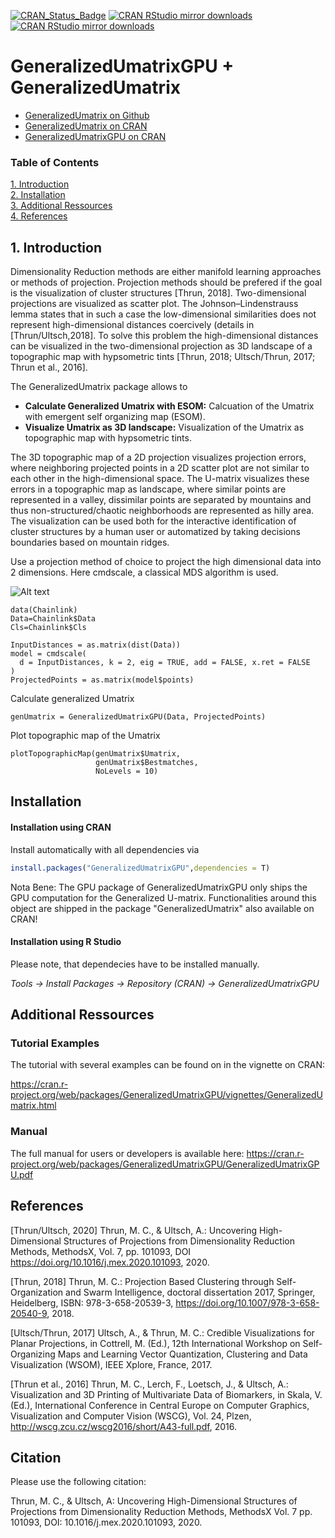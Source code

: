 [![CRAN_Status_Badge](http://www.r-pkg.org/badges/version/GeneralizedUmatrixGPU)](https://cran.r-project.org/package=GeneralizedUmatrixGPU)
[![CRAN RStudio mirror downloads](https://cranlogs.r-pkg.org/badges/grand-total/GeneralizedUmatrixGPU?color=blue)](https://r-pkg.org/pkg/GeneralizedUmatrixGPU)
[![CRAN RStudio mirror downloads](https://cranlogs.r-pkg.org/badges/last-month/GeneralizedUmatrixGPU?color=green)](https://r-pkg.org/pkg/GeneralizedUmatrixGPU)

# GeneralizedUmatrixGPU + GeneralizedUmatrix
* [GeneralizedUmatrix on Github](https://github.com/Mthrun/GeneralizedUmatrix)
* [GeneralizedUmatrix on CRAN](https://cran.r-project.org/package=GeneralizedUmatrix)
* [GeneralizedUmatrixGPU on CRAN](https://cran.r-project.org/package=GeneralizedUmatrixGPU)

### Table of Contents  
[1. Introduction](#introduction)  
[2. Installation](#installation)  
[3. Additional Ressources](#additional)  
[4. References](#references)  

## 1. Introduction <a name="introduction"/>

Dimensionality Reduction methods are either manifold learning approaches or methods of projection. Projection methods should be prefered if the goal is the visualization of cluster structures [Thrun, 2018]. Two-dimensional projections are visualized as scatter plot. The Johnson–Lindenstrauss lemma states that in such a case the low-dimensional similarities does not represent high-dimensional distances coercively (details in [Thrun/Ultsch,2018]. To solve this problem the high-dimensional distances can be visualized in the two-dimensional projection as 3D landscape of a topographic map with hypsometric tints [Thrun, 2018; Ultsch/Thrun, 2017; Thrun et al., 2016].

The GeneralizedUmatrix package allows to
- **Calculate Generalized Umatrix with ESOM:** Calcuation of the Umatrix with emergent self organizing map (ESOM).
- **Visualize Umatrix as 3D landscape:** Visualization of the Umatrix as topographic map with hypsometric tints.

The 3D topographic map of a 2D projection visualizes projection errors, where neighboring projected points in a 2D scatter plot are not similar to each other in the high-dimensional space.
The U-matrix visualizes these errors in a topographic map as landscape, where similar points are represented in a valley, dissimilar points are separated by mountains and thus non-structured/chaotic neighborhoods are represented as hilly area.
The visualization can be used both for the interactive identification of cluster structures by a human user or automatized by taking decisions boundaries based on mountain ridges.


Use a projection method of choice to project the high dimensional data into 2 dimensions. Here cmdscale, a classical MDS algorithm is used.

![Alt text](images/GeneralizedUmatrixWorkflow.png)

```{}
data(Chainlink)
Data=Chainlink$Data
Cls=Chainlink$Cls

InputDistances = as.matrix(dist(Data))
model = cmdscale(
  d = InputDistances, k = 2, eig = TRUE, add = FALSE, x.ret = FALSE
)
ProjectedPoints = as.matrix(model$points)
```

Calculate generalized Umatrix
```{}
genUmatrix = GeneralizedUmatrixGPU(Data, ProjectedPoints)
```

Plot topographic map of the Umatrix
```{}
plotTopographicMap(genUmatrix$Umatrix, 
                   genUmatrix$Bestmatches, 
                   NoLevels = 10)
```

## Installation <a name="installation"/>

#### Installation using CRAN
Install automatically with all dependencies via

```R
install.packages("GeneralizedUmatrixGPU",dependencies = T)
```

Nota Bene: The GPU package of GeneralizedUmatrixGPU only ships the GPU computation for the Generalized U-matrix. Functionalities around this object are shipped in the package "GeneralizedUmatrix" also available on CRAN!

#### Installation using R Studio
Please note, that dependecies have to be installed manually.

*Tools -> Install Packages -> Repository (CRAN) -> GeneralizedUmatrixGPU*

## Additional Ressources <a name="additional"/>

### Tutorial Examples
The tutorial with several examples can be found on in the vignette on CRAN:

https://cran.r-project.org/web/packages/GeneralizedUmatrixGPU/vignettes/GeneralizedUmatrix.html

### Manual

The full manual for users or developers is available here:
https://cran.r-project.org/web/packages/GeneralizedUmatrixGPU/GeneralizedUmatrixGPU.pdf

## References <a name="references"/>

[Thrun/Ultsch, 2020] Thrun, M. C., & Ultsch, A.: Uncovering High-Dimensional Structures of Projections from Dimensionality Reduction Methods, MethodsX, Vol. 7, pp. 101093, DOI https://doi.org/10.1016/j.mex.2020.101093, 2020.

[Thrun, 2018] Thrun, M. C.: Projection Based Clustering through Self-Organization and Swarm Intelligence, doctoral dissertation 2017, Springer, Heidelberg, ISBN: 978-3-658-20539-3, https://doi.org/10.1007/978-3-658-20540-9, 2018.

[Ultsch/Thrun, 2017] Ultsch, A., & Thrun, M. C.: Credible Visualizations for Planar Projections, in Cottrell, M. (Ed.), 12th International Workshop on Self-Organizing Maps and Learning Vector Quantization, Clustering and Data Visualization (WSOM), IEEE Xplore, France, 2017.

[Thrun et al., 2016] Thrun, M. C., Lerch, F., Loetsch, J., & Ultsch, A.: Visualization and 3D Printing of Multivariate Data of Biomarkers, in Skala, V. (Ed.), International Conference in Central Europe on Computer Graphics, Visualization and Computer Vision (WSCG), Vol. 24, Plzen, http://wscg.zcu.cz/wscg2016/short/A43-full.pdf, 2016.

## Citation <a name="citation"/>
Please use the following citation:

Thrun, M. C., & Ultsch, A: Uncovering High-Dimensional Structures of Projections from Dimensionality Reduction Methods, MethodsX Vol. 7 pp. 101093, DOI: 10.1016/j.mex.2020.101093, 2020.

